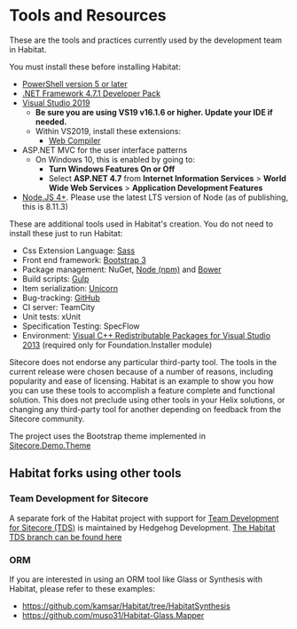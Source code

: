 # Tools and Resources

These are the tools and practices currently used by the development team in Habitat.

You must install these before installing Habitat:

* [PowerShell version 5 or later](https://www.microsoft.com/en-us/download/details.aspx?id=50395)
* [.NET Framework 4.7.1 Developer Pack](https://www.microsoft.com/en-us/download/details.aspx?id=56119)
* [Visual Studio 2019](https://www.visualstudio.com/downloads/)
  * **Be sure you are using VS19 v16.1.6 or higher. Update your IDE if needed.**
  * Within VS2019, install these extensions:
    * [Web Compiler](https://marketplace.visualstudio.com/items?itemName=MadsKristensen.WebCompiler)
* ASP.NET MVC for the user interface patterns
  * On Windows 10, this is enabled by going to:
    * **Turn Windows Features On or Off**
    * Select **ASP.NET 4.7** from **Internet Information Services** > **World Wide Web Services** > **Application Development Features**
* [Node.JS 4+](https://nodejs.org/). Please use the latest LTS version of Node (as of publishing, this is 8.11.3)

These are additional tools used in Habitat's creation. You do not need to install these just to run Habitat:

* Css Extension Language: [Sass](http://sass-lang.com/install)
* Front end framework: [Bootstrap 3](http://getbootstrap.com/)
* Package management: NuGet, [Node (npm)](https://nodejs.org/) and [Bower](https://www.bower.io/)
* Build scripts: [Gulp](http://gulpjs.com/)
* Item serialization: [Unicorn](https://github.com/kamsar/Unicorn)
* Bug-tracking: [GitHub](https://github.com/Sitecore/Habitat/issues)
* CI server: TeamCity
* Unit tests: xUnit
* Specification Testing: SpecFlow
* Environment: [Visual C++ Redistributable Packages for Visual Studio 2013](https://www.microsoft.com/en-us/download/details.aspx?id=40784) (required only for Foundation.Installer module)

Sitecore does not endorse any particular third-party tool. The tools in the current release were chosen because of a number of reasons, including popularity and ease of licensing. Habitat is an example to show you how you can use these tools to accomplish a feature complete and functional solution. This does not preclude using other tools in your Helix solutions, or changing any third-party tool for another depending on feedback from the Sitecore community.

The project uses the Bootstrap theme implemented in [Sitecore.Demo.Theme](https://github.com/Sitecore/Sitecore.Demo.Theme)

## Habitat forks using other tools

### Team Development for Sitecore

A separate fork of the Habitat project with support for [Team Development for Sitecore (TDS)](https://www.teamdevelopmentforsitecore.com) is maintained by Hedgehog Development. [The Habitat TDS branch can be found here](https://github.com/HedgehogDevelopment/Habitat/tree/TDS)

### ORM

If you are interested in using an ORM tool like Glass or Synthesis with Habitat, please refer to these examples:
* https://github.com/kamsar/Habitat/tree/HabitatSynthesis
* https://github.com/muso31/Habitat-Glass.Mapper
